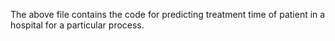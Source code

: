The above file contains the code for predicting treatment time of patient in a hospital for a particular process. 
